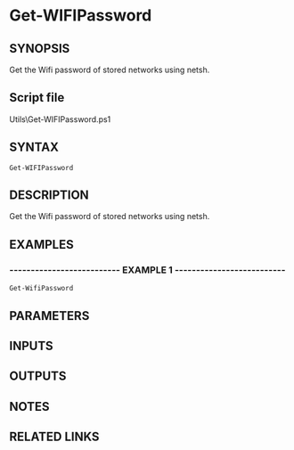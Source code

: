 # Get-WIFIPassword

## SYNOPSIS
Get the Wifi password of stored networks using netsh.

## Script file
Utils\Get-WIFIPassword.ps1

## SYNTAX

```
Get-WIFIPassword
```

## DESCRIPTION
Get the Wifi password of stored networks using netsh.

## EXAMPLES

### -------------------------- EXAMPLE 1 --------------------------
```
Get-WifiPassword
```
## PARAMETERS

## INPUTS

## OUTPUTS

## NOTES

## RELATED LINKS



